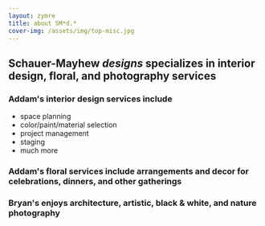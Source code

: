 ```yaml
---
layout: zymre
title: about SM*d.*
cover-img: /assets/img/top-misc.jpg
---
```


## **Schauer-Mayhew** *designs* specializes in interior design, floral, and photography services  

### Addam's interior design services include
- space planning
- color/paint/material selection
- project management
- staging
- much more  

### Addam's floral services include arrangements and decor for celebrations, dinners, and other gatherings  

### Bryan's enjoys architecture, artistic, black & white, and nature photography  

